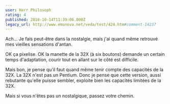 ```yaml
---
user: Herr Philosoph
rating: 4
published: 2010-10-14T11:39:06.000Z
legacy_url: http://www.emunova.net/veda/test/424.htm#comment-14237
---
```

Ach... Je fais peut-être dans la nostalgie, mais j'ai quand même retrouvé mes vieilles sensations d'antan.

OK ça pixelise. OK la manette de la 32X (à six boutons) demande un certain temps d'adaptation, courir tout en allant sur le côté est difficile.

Mais bon, je pense qu'il faut quand même tenir compte des capacités de la 32X. La 32X n'est pas un Pentium. Donc je pense que cette version, aussi rebutante qu'elle puisse sembler, exploite bien les capacités limitées de la 32X.

Mais si vous n'êtes pas un nostalgique, passez votre chemin.